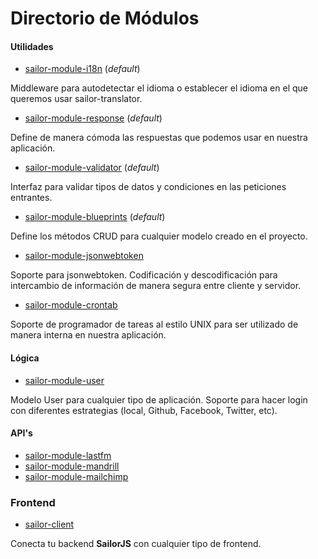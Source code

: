 # Directorio de Módulos

#### Utilidades


- [sailor-module-i18n](https://github.com/sailorjs/sailor-module-i18n) (*default*)

Middleware para autodetectar el idioma o establecer el idioma en el que queremos usar sailor-translator.

- [sailor-module-response](https://github.com/sailorjs/sailor-module-response) (*default*)

Define de manera cómoda las respuestas que podemos usar en nuestra aplicación.

- [sailor-module-validator](https://github.com/sailorjs/sailor-module-validator) (*default*)

Interfaz para validar tipos de datos y condiciones en las peticiones entrantes.

- [sailor-module-blueprints](https://github.com/sailorjs/sailor-module-blueprints) (*default*)

Define los métodos CRUD para cualquier modelo creado en el proyecto.

- [sailor-module-jsonwebtoken](https://github.com/sailorjs/sailor-module-jsonwebtoken)

Soporte para jsonwebtoken. Codificación y descodificación para intercambio de información de manera segura entre cliente y servidor.

- [sailor-module-crontab](https://github.com/sailorjs/sailor-module-crontab)

Soporte de programador de tareas al estilo UNIX para ser utilizado de manera interna en nuestra aplicación.

#### Lógica

- [sailor-module-user](https://github.com/sailorjs/sailor-module-user)

Modelo User para cualquier tipo de aplicación. Soporte para hacer login con diferentes estrategias (local, Github, Facebook, Twitter, etc).

#### API's

- [sailor-module-lastfm](https://github.com/sailorjs/sailor-module-lastfm)
- [sailor-module-mandrill](https://github.com/sailorjs/sailor-module-mandrill)
- [sailor-module-mailchimp](https://github.com/sailorjs/sailor-module-mailchimp)

### Frontend

- [sailor-client](https://github.com/sailorjs/sailor-client)

Conecta tu backend **SailorJS** con cualquier tipo de frontend.
